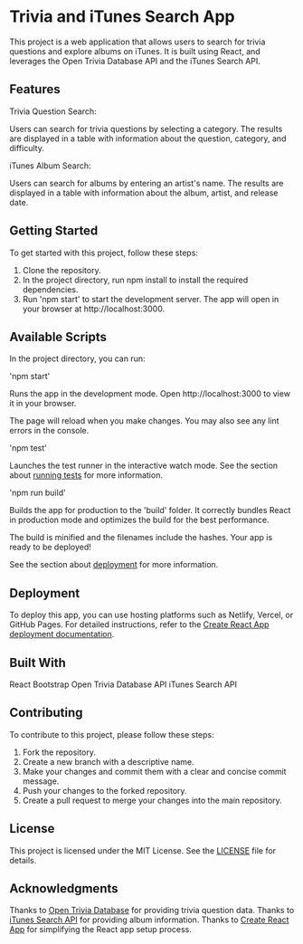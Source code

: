 # Trivia and iTunes Search App

This project is a web application that allows users to search for trivia questions and explore albums on iTunes. It is built using React, and leverages the Open Trivia Database API and the iTunes Search API.

## Features

Trivia Question Search:

Users can search for trivia questions by selecting a category.
The results are displayed in a table with information about the question, category, and difficulty.

iTunes Album Search:

Users can search for albums by entering an artist's name.
The results are displayed in a table with information about the album, artist, and release date.

## Getting Started

To get started with this project, follow these steps:

1. Clone the repository.
2. In the project directory, run npm install to install the required dependencies.
3. Run 'npm start' to start the development server. The app will open in your browser at http://localhost:3000.

## Available Scripts

In the project directory, you can run:

'npm start'

Runs the app in the development mode.
Open http://localhost:3000 to view it in your browser.

The page will reload when you make changes.
You may also see any lint errors in the console.

'npm test'

Launches the test runner in the interactive watch mode.
See the section about [running tests](https://create-react-app.dev/docs/running-tests/) for more information.

'npm run build'

Builds the app for production to the 'build' folder.
It correctly bundles React in production mode and optimizes the build for the best performance.

The build is minified and the filenames include the hashes.
Your app is ready to be deployed!

See the section about [deployment](https://create-react-app.dev/docs/deployment/) for more information.

## Deployment

To deploy this app, you can use hosting platforms such as Netlify, Vercel, or GitHub Pages. For detailed instructions, refer to the [Create React App deployment documentation](https://create-react-app.dev/docs/deployment/).

## Built With

React
Bootstrap
Open Trivia Database API
iTunes Search API

## Contributing

To contribute to this project, please follow these steps:

1. Fork the repository.
2. Create a new branch with a descriptive name.
3. Make your changes and commit them with a clear and concise commit message.
4. Push your changes to the forked repository.
5. Create a pull request to merge your changes into the main repository.

## License
This project is licensed under the MIT License. See the [LICENSE](https://opensource.org/license/mit/) file for details.

## Acknowledgments

Thanks to [Open Trivia Database](https://opentdb.com/) for providing trivia question data.
Thanks to [iTunes Search API](https://performance-partners.apple.com/search-api) for providing album information.
Thanks to [Create React App](https://github.com/facebook/create-react-app) for simplifying the React app setup process.
